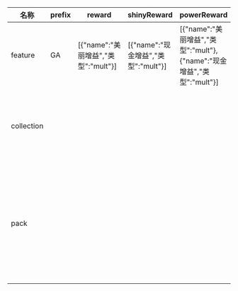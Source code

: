 | 名称  | prefix | reward | shinyReward | powerReward | 解锁  | 艺术展示 | 送货服务 | 新艺术家 | 鼓舞人心的创作 |
| --- | ------ | ------ | ----------- | ----------- | --- | ---- | ---- | ---- | ------- |
| feature | GA | [{"name":"美丽增益","类型":"mult"}] | [{"name":"现金增益","类型":"mult"}] | [{"name":"美丽增益","类型":"mult"},{"name":"现金增益","类型":"mult"}] | galleryFeature |  |  |  |  |
| collection |  |  |  |  |  | {"reward":[{"name":"画廊卡片容量","类型":"基础","value":1},{"name":"美丽增益","类型":"mult","value":2}]} | {"reward":[{"name":"转换器增益","类型":"mult","value":1.25},{"name":"包裹增益","类型":"mult","value":1.25}]} |  |  |
| pack |  |  |  |  |  |  |  | {"解锁":"拍卖","amount":3,"price":55,"content":{"瓢虫":1.2,"七彩羽毛":1,"制作柠檬水":0.8,"藻类":0.6,"艺术博物馆":3.2,"铅笔画":1.45,"钢笔系列":2.5,"喷漆":1.55,"调色板":1.8,"壁画":0.8,"艺术家签名":0.66,"调漆":1.24,"现代艺术品拍卖":1.5,"肖像":1.18,"回收站":1.4,"披萨递送":1.32,"包裹快递":1.12,"校车":1.03}} | {"解锁":"拍卖","amount":3,"price":120,"content":{"调漆":1.24,"现代艺术品拍卖":2.25,"肖像":1.18,"回收站":1.4,"披萨递送":1.32,"包裹快递":1.12,"校车":1.03,"制鼓工厂":1.6,"货船":0.77,"搬家公司":0.92,"无人机送货":0.85,"拖车":1.08}} |
